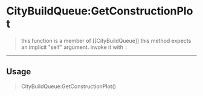 # CityBuildQueue:GetConstructionPlot
> this function is a member of [[CityBuildQueue]]
> this method expects an implicit "self" argument. invoke it with `:`
-----
## Usage
> CityBuildQueue:GetConstructionPlot()
